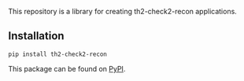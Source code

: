 This repository is a library for creating th2-check2-recon applications.

## Installation
```
pip install th2-check2-recon
```
This package can be found on [PyPI](https://pypi.org/project/th2-check2-recon/ "th2-check2-recon").

